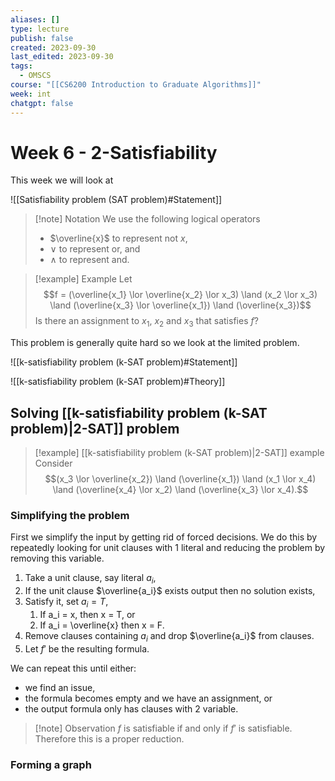 ```yaml
---
aliases: []
type: lecture
publish: false
created: 2023-09-30
last_edited: 2023-09-30
tags:
  - OMSCS
course: "[[CS6200 Introduction to Graduate Algorithms]]"
week: int
chatgpt: false
---
```

# Week 6 - 2-Satisfiability

This week we will look at

![[Satisfiability problem (SAT problem)#Statement]]

> [!note] Notation
> We use the following logical operators
> - $\overline{x}$ to represent not $x$,
> - $\lor$ to represent or, and
> - $\land$ to represent and.

> [!example] Example
> Let 
> $$f = (\overline{x_1} \lor \overline{x_2} \lor x_3) \land (x_2 \lor x_3) \land (\overline{x_3} \lor \overline{x_1}) \land (\overline{x_3})$$
> Is there an assignment to $x_1$, $x_2$ and $x_3$ that satisfies $f$?
> 

This problem is generally quite hard so we look at the limited problem.

![[k-satisfiability problem (k-SAT problem)#Statement]]

![[k-satisfiability problem (k-SAT problem)#Theory]]

## Solving [[k-satisfiability problem (k-SAT problem)|2-SAT]] problem

>[!example] [[k-satisfiability problem (k-SAT problem)|2-SAT]] example
>Consider
>$$(x_3 \lor \overline{x_2}) \land (\overline{x_1}) \land (x_1 \lor x_4) \land (\overline{x_4} \lor x_2) \land (\overline{x_3} \lor x_4).$$

### Simplifying the problem

First we simplify the input by getting rid of forced decisions. We do this by repeatedly looking for unit clauses with 1 literal and reducing the problem by removing this variable.

1. Take a unit clause, say literal $a_i$,
2. If the unit clause $\overline{a_i}$ exists output then no solution exists,
3. Satisfy it, set $a_i = T$,
	1. If a_i = x, then x = T, or
	2. If a_i = \overline{x} then x = F.
4. Remove clauses containing $a_i$ and drop $\overline{a_i}$ from clauses.
5. Let $f'$ be the resulting formula.

We can repeat this until either: 
- we find an issue, 
- the formula becomes empty and we have an assignment, or
- the output formula only has clauses with 2 variable.

>[!note] Observation
>$f$ is satisfiable if and only if $f'$ is satisfiable. Therefore this is a proper reduction.

### Forming a graph





